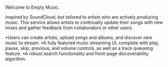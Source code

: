 Welcome to Empty Music.

Inspired by SoundCloud, but tailored to artists who are actively producing music. This service allows artists to continually update their songs with new mixes and gather feedback from collaborators or other users.

•Users can create artists, upload songs and albums, and discover new music to stream.
•A fully featured music streaming UI, complete with play, pause, skip, previous, and volume controls, as well as a track queueing feature.
•A robust search functionality and front-page discoverability algorithm.
